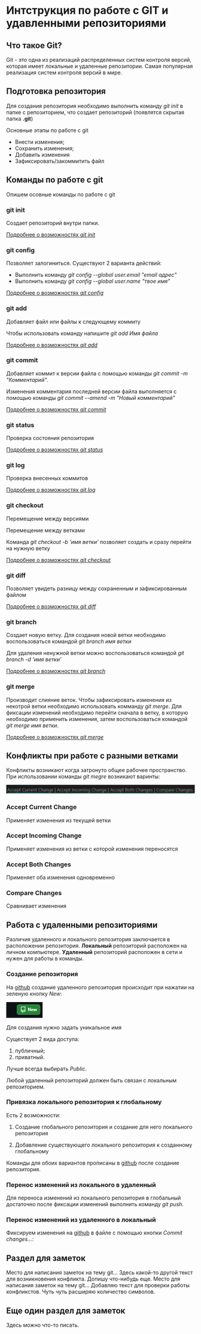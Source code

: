 # Интструкция по работе с GIT и удавленными репозиториями

## Что такое Git?

Git - это одна из реализаций распределенных систем контроля версий, которая имеет локальные и удаленные репозитории. Самая популярная реализация систем контроля версий в мире.

## Подготовка репозитория 

Для создания репозитория необходимо выполнить команду *git init* в папке с репозиторием, что создает репозиторий (появлятся скрытая папка **.git**)

Основные этапы по работе с git
* Внести изменения;
* Сохранить изменения;
* Добавить изменения
* Зафиксировать/закоммитить файл

## Команды по работе с git

Опишем осовные команды по работе с git

### git init

Создает репозиторий внутри папки. 

[Подробнее о возможностях *git init*](https://git-scm.com/docs/git-init)

### git config

Позволяет залогиниться. Существуют 2 варианта действий:
* Выполнить команду *git config --global user.email "email адрес"*
* Выполнить команду *git config --global user.name "твое имя"*

[Подробнее о возможностях *git config*](https://git-scm.com/docs/git-config)

### git add

Добавляет файл или файлы к следующему коммиту

Чтобы использовать команду напишите *git add Имя файла* 

[Подробнее о возможностях *git add*](https://git-scm.com/docs/git-add)

### git commit

Добавляет коммит к версии файла с помощью команды *git commit -m "Комментарий"*.

Изменения комментария последней версии файла выполняется с помощью команды *git commit --amend -m "Новый комментарий"*

[Подробнее о возможностях *git commit*](https://git-scm.com/docs/git-commit)

### git status

Проверка состояния репозитория

[Подробнее о возможностях *git status*](https://git-scm.com/docs/git-status)

### git log

Проверка внесенных коммитов

[Подробнее о возможностях *git log*](https://git-scm.com/docs/git-log)

### git checkout

Перемещение между версиями

Перемещение между ветками

Команда *git checkout -b 'имя ветки'* позволяет создать и сразу перейти на нужную ветку

[Подробнее о возможностях *git checkout*](https://git-scm.com/docs/git-checkout)

### git diff

Позволяет увидеть разницу между сохраненным и зафиксированным файлом

[Подробнее о возможностях *git diff*](https://git-scm.com/docs/git-diff)

### git branch

Создает новую ветку. Для создания новой ветки необходимо воспользоваться командой *git branch имя ветки*

Для удаления ненужной ветки можно воспользоваться командой *git branch -d 'имя ветки'*

[Подробнее о возможностях *git branch*](https://git-scm.com/docs/git-branch)

### git merge

Производит слияние веток. Чтобы зафиксировать изменения из некотрой ветки необходимо использовать комманду *git merge*. Для фиксации изменений необходимо перейти сначала в ветку, в которую необходимо применить изменения, затем воспользоваться командой *git merge имя ветки*.

[Подробнее о возможностях *git merge*](https://git-scm.com/docs/git-merge)

## Конфликты при работе с разными ветками

Конфликты возникают когда затронуто общее рабочее пространство. При использовании команды *git megre* возникают варинты:

![](skrin.png)

### Accept Current Change

Применяет изменения из текущей ветки

### Accept Incoming Change

Применяет изменения из ветки с которой изменения переносятся

### Accept Both Changes

Применяет оба изменения одновременно

### Compare Changes

Сравнивает изменения

## Работа с удаленными репозиториями

Различия удаленного и локального репозитория заключается в расположении репозитория. **Локальный** репозиторий расположен на личном компьютере. **Удаленный** репозиторий расположен в сети и нужен для работы в команды.

### Создание репозитория

На [github](https://github.com/) создание удаленного репозитория происходит при нажатии на зеленую кнопку *New*:

![](new_buttom.png)

Для создания нужно задать уникальное имя

Существует 2 вида доступа:
1) публичный;
2) приватный.

Лучше всегда выбирать *Public*.

Любой удаленный репозиторий должен быть связан с локальным репозиторием.

### Привязка локального репозитория к глобальному

Есть 2 возможности:

1) Создание глобального репозитория и создание для него локального репозитория

2) Добавление существующего локального репозитория к созданному глобальному

Команды для обоих вариантов прописаны в [github](https://github.com/) после создание репозитория.

### Перенос изменений из локального в удаленный

Для переноса изменений из локального репозитория в глобальный достаточно после фиксации изменений выполнить команду *git push*.

### Перенос изменений из удаленного в локальный

Фиксируем изменения на [github](https://github.com/) в файле с помощью кнопки *Commit changes...*:

## Раздел для заметок

Место для написания заметок на тему git... Здесь какой-то другой текст для возникновения конфликта. Допишу что-нибудь еще.
Место для написания заметок на тему git... Добавляю текст для проверки работы конфликстов. Чуть чуть расширяю количество символов. 

## Еще один раздел для заметок

Здесь можно что-то писать.



